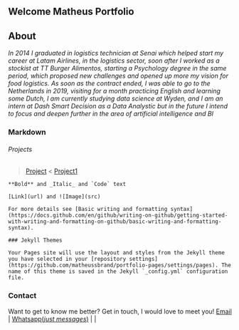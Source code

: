 ## Welcome Matheus Portfolio

<link rel="shortcut icon" type="image/x-icon" href="favicon.ico">

## About

_In 2014 I graduated in logistics technician at Senai which helped start my career at Latam Airlines, in the logistics sector, soon after I worked as a stockist at TT Burger Alimentos, starting a Psychology degree in the same period, which proposed new challenges and opened up more my vision for food logistics. As soon as the contract ended, I was able to go to the Netherlands in 2019, visiting for a month practicing English and learning some Dutch, I am currently studying data science at Wyden, and I am an intern at Dash Smart Decision as a Data Analystic but in the future I intend to focus and deepen further in the area of artificial intelligence and BI_


### Markdown
###### Projects
> [Project](https://www.google.com/search?q=github+pages+themes&oq=github+pages+theme&aqs=chrome.0.0i512j69i57j0i22i30l3j69i60l3.9277j0j7&sourceid=chrome&ie=UTF-8)  < [Project1](https://www.google.com/search?q=github+pages+themes&oq=github+pages+theme&aqs=chrome.0.0i512j69i57j0i22i30l3j69i60l3.9277j0j7&sourceid=chrome&ie=UTF-8)

```
**Bold** and _Italic_ and `Code` text

[Link](url) and ![Image](src)

For more details see [Basic writing and formatting syntax](https://docs.github.com/en/github/writing-on-github/getting-started-with-writing-and-formatting-on-github/basic-writing-and-formatting-syntax).

### Jekyll Themes

Your Pages site will use the layout and styles from the Jekyll theme you have selected in your [repository settings](https://github.com/matheussbrand/portfolio-pages/settings/pages). The name of this theme is saved in the Jekyll `_config.yml` configuration file.
```

### Contact

Want to get to know me better? Get in touch, I would love to meet you!
[Email](https://docs.github.com/categories/github-pages-basics/) | [Whatsapp(_just messages_)](https://bityli.com/ERqtoQ) |  [](https://www.linkedin.com/in/matheussbrandao/) | <link src="https://img.icons8.com/ios-filled/50/000000/instagram-new--v2.png" rel="https://www.instagram.com/matheussbrand/"/> 
